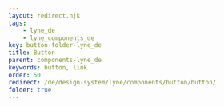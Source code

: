 ```yaml
---
layout: redirect.njk
tags: 
    - lyne_de
    - lyne_components_de
key: button-folder-lyne_de
title: Button
parent: components-lyne_de
keywords: button, link
order: 50
redirect: /de/design-system/lyne/components/button/button/
folder: true
---
```

